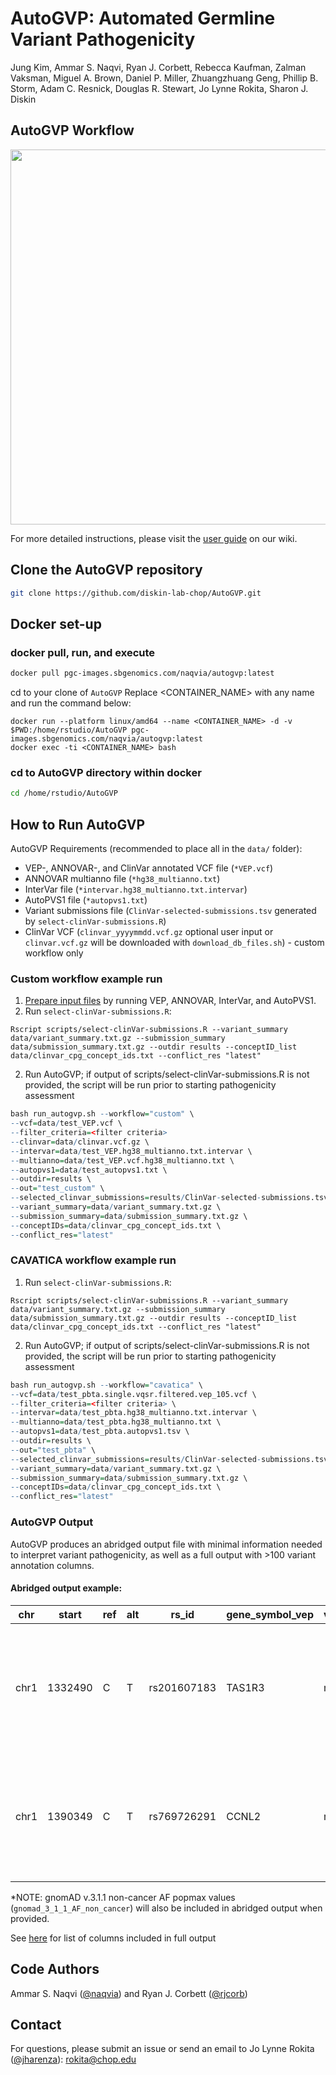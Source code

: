 # AutoGVP: Automated Germline Variant Pathogenicity
Jung Kim, Ammar S. Naqvi, Ryan J. Corbett, Rebecca Kaufman, Zalman Vaksman, Miguel A. Brown,  Daniel P. Miller, Zhuangzhuang Geng, Phillip B. Storm, Adam C. Resnick, Douglas R. Stewart, Jo Lynne Rokita, Sharon J. Diskin

## AutoGVP Workflow  
<img src="https://github.com/diskin-lab-chop/pathogenicity-assessment/blob/6848a369885fb9e03e75ec82afc97379457c0275/figures/germline-pathogenecity_flow.png" align="center" width = "600">

For more detailed instructions, please visit the [user guide](https://github.com/diskin-lab-chop/AutoGVP/wiki/User-Guide) on our wiki.

## Clone the AutoGVP repository
```bash
git clone https://github.com/diskin-lab-chop/AutoGVP.git
```

## Docker set-up
### docker pull, run, and execute
```bash
docker pull pgc-images.sbgenomics.com/naqvia/autogvp:latest
```
cd to your clone of `AutoGVP`
Replace <CONTAINER_NAME> with any name and run the command below:
```
docker run --platform linux/amd64 --name <CONTAINER_NAME> -d -v $PWD:/home/rstudio/AutoGVP pgc-images.sbgenomics.com/naqvia/autogvp:latest
docker exec -ti <CONTAINER_NAME> bash
```
### cd to AutoGVP directory within docker
```bash
cd /home/rstudio/AutoGVP
```

## How to Run AutoGVP

AutoGVP Requirements (recommended to place all in the `data/` folder):
- VEP-, ANNOVAR-, and ClinVar annotated VCF file (`*VEP.vcf`)
- ANNOVAR multianno file (`*hg38_multianno.txt`)
- InterVar file (`*intervar.hg38_multianno.txt.intervar`)
- AutoPVS1 file (`*autopvs1.txt`)
- Variant submissions file (`ClinVar-selected-submissions.tsv` generated by `select-clinVar-submissions.R`)
- ClinVar VCF (`clinvar_yyyymmdd.vcf.gz` optional user input or `clinvar.vcf.gz` will be downloaded with `download_db_files.sh`) - custom workflow only

### Custom workflow example run
1. [Prepare input files](https://github.com/diskin-lab-chop/AutoGVP/wiki/User-Guide#custom-input-workflow---step-by-step) by running VEP, ANNOVAR, InterVar, and AutoPVS1.
2. Run `select-clinVar-submissions.R`:
```
Rscript scripts/select-clinVar-submissions.R --variant_summary data/variant_summary.txt.gz --submission_summary data/submission_summary.txt.gz --outdir results --conceptID_list data/clinvar_cpg_concept_ids.txt --conflict_res "latest"
```
2. Run AutoGVP; if output of scripts/select-clinVar-submissions.R is not provided, the script will be run prior to starting pathogenicity assessment
```r
bash run_autogvp.sh --workflow="custom" \
--vcf=data/test_VEP.vcf \
--filter_criteria=<filter criteria>
--clinvar=data/clinvar.vcf.gz \
--intervar=data/test_VEP.hg38_multianno.txt.intervar \
--multianno=data/test_VEP.vcf.hg38_multianno.txt \
--autopvs1=data/test_autopvs1.txt \
--outdir=results \
--out="test_custom" \
--selected_clinvar_submissions=results/ClinVar-selected-submissions.tsv \
--variant_summary=data/variant_summary.txt.gz \
--submission_summary=data/submission_summary.txt.gz \
--conceptIDs=data/clinvar_cpg_concept_ids.txt \
--conflict_res="latest"
```

### CAVATICA workflow example run
1. Run `select-clinVar-submissions.R`:
```
Rscript scripts/select-clinVar-submissions.R --variant_summary data/variant_summary.txt.gz --submission_summary data/submission_summary.txt.gz --outdir results --conceptID_list data/clinvar_cpg_concept_ids.txt --conflict_res "latest"
```
2. Run AutoGVP; if output of scripts/select-clinVar-submissions.R is not provided, the script will be run prior to starting pathogenicity assessment

```r
bash run_autogvp.sh --workflow="cavatica" \
--vcf=data/test_pbta.single.vqsr.filtered.vep_105.vcf \
--filter_criteria=<filter criteria> \
--intervar=data/test_pbta.hg38_multianno.txt.intervar \
--multianno=data/test_pbta.hg38_multianno.txt \
--autopvs1=data/test_pbta.autopvs1.tsv \
--outdir=results \
--out="test_pbta" \
--selected_clinvar_submissions=results/ClinVar-selected-submissions.tsv \
--variant_summary=data/variant_summary.txt.gz \
--submission_summary=data/submission_summary.txt.gz \
--conceptIDs=data/clinvar_cpg_concept_ids.txt \
--conflict_res="latest"
```

### AutoGVP Output
AutoGVP produces an abridged output file with minimal information needed to interpret variant pathogenicity, as well as a full output with >100 variant annotation columns.

#### Abridged output example:

chr | start | ref | alt | rs_id | gene_symbol_vep | variant_classification_vep | HGVSg | HGVSc | HGVSp | autogvp_call | autogvp_call_reason | clinvar_stars | clinvar_clinsig | intervar_evidence
-- | -- | -- | -- | -- | -- | -- | -- | -- | -- | -- | -- | -- | -- | --
chr1 | 1332490 | C | T | rs201607183 | TAS1R3 | missense_variant | chr1:g.1332490C>T | c.959C>T | p.Thr320Met | Uncertain_significance | ClinVar | 1 | Uncertain_significance | InterVar: Uncertain significance PVS1=0 PS=[0, 0, 0, 0, 0] PM=[1, 0, 0, 0, 0, 0, 0] PP=[0, 0, 1, 0, 0, 0] BA1=0 BS=[0, 0, 0, 0, 0] BP=[0, 0, 0, 0, 0, 0, 0, 0]
chr1 | 1390349 | C | T | rs769726291 | CCNL2 | missense_variant | chr1:g.1390349C>T | c.887G>A | p.Gly296Asp | Uncertain_significance | InterVar | NA | NA | InterVar: Uncertain significance PVS1=0 PS=[0, 0, 0, 0, 0] PM=[1, 1, 0, 0, 0, 0, 0] PP=[0, 0, 0, 0, 0, 0] BA1=0 BS=[0, 0, 0, 0, 0] BP=[0, 0, 0, 0, 0, 0, 0, 0]

*NOTE: gnomAD v.3.1.1 non-cancer AF popmax values (`gnomad_3_1_1_AF_non_cancer`) will also be included in abridged output when provided.

See [here](https://github.com/diskin-lab-chop/AutoGVP/blob/main/AutoGVP/input/output_colnames.tsv) for list of columns included in full output


## Code Authors

Ammar S. Naqvi ([@naqvia](https://github.com/naqvia)) and Ryan J. Corbett ([@rjcorb](https://github.com/rjcorb))

## Contact

For questions, please submit an issue or send an email to Jo Lynne Rokita ([@jharenza](https://github.com/jharenza)): rokita@chop.edu
